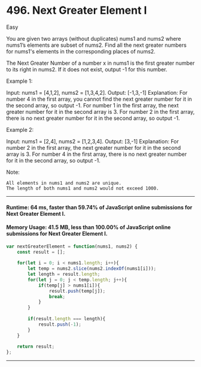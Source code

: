 # 496. Next Greater Element I
Easy

You are given two arrays (without duplicates) nums1 and nums2 where nums1’s elements are subset of nums2. Find all the next greater numbers for nums1's elements in the corresponding places of nums2.

The Next Greater Number of a number x in nums1 is the first greater number to its right in nums2. If it does not exist, output -1 for this number.

Example 1:

Input: nums1 = [4,1,2], nums2 = [1,3,4,2].
Output: [-1,3,-1]
Explanation:
    For number 4 in the first array, you cannot find the next greater number for it in the second array, so output -1.
    For number 1 in the first array, the next greater number for it in the second array is 3.
    For number 2 in the first array, there is no next greater number for it in the second array, so output -1.

Example 2:

Input: nums1 = [2,4], nums2 = [1,2,3,4].
Output: [3,-1]
Explanation:
    For number 2 in the first array, the next greater number for it in the second array is 3.
    For number 4 in the first array, there is no next greater number for it in the second array, so output -1.

Note:

    All elements in nums1 and nums2 are unique.
    The length of both nums1 and nums2 would not exceed 1000.
---
#### Runtime: 64 ms, faster than 59.74% of JavaScript online submissions for Next Greater Element I.
#### Memory Usage: 41.5 MB, less than 100.00% of JavaScript online submissions for Next Greater Element I.
```javascript
var nextGreaterElement = function(nums1, nums2) {
    const result = [];
    
    for(let i = 0; i < nums1.length; i++){
        let temp = nums2.slice(nums2.indexOf(nums1[i]));
        let length = result.length;
        for(let j = 0; j < temp.length; j++){
            if(temp[j] > nums1[i]){
                result.push(temp[j]);
                break;
            }
        }
        
        if(result.length === length){
            result.push(-1);
        }
    }
    
    return result;
};
```
---

